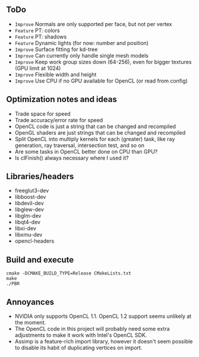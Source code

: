 ## ToDo

* `Improve` Normals are only supported per face, but not per vertex
* `Feature` PT: colors
* `Feature` PT: shadows
* `Feature` Dynamic lights (for now: number and position)
* `Improve` Surface fitting for kd-tree
* `Improve` Can currently only handle single mesh models
* `Improve` Keep work group sizes down (64-256), even for bigger textures (GPU limit at 1024)
* `Improve` Flexible width and height
* `Improve` Use CPU if no GPU available for OpenCL (or read from config)


## Optimization notes and ideas

* Trade space for speed
* Trade accuracy/error rate for speed
* OpenCL code is just a string that can be changed and recompiled
* OpenGL shaders are just strings that can be changed and recompiled
* Split OpenCL into multiply kernels for each (greater) task, like ray generation, ray traversal, intersection test, and so on
* Are some tasks in OpenCL better done on CPU than GPU?
* Is clFinish() always necessary where I used it?


## Libraries/headers

* freeglut3-dev
* libboost-dev
* libdevil-dev
* libglew-dev
* libglm-dev
* libqt4-dev
* libxi-dev
* libxmu-dev
* opencl-headers


## Build and execute

    cmake -DCMAKE_BUILD_TYPE=Release CMakeLists.txt
    make
    ./PBR


## Annoyances

* NVIDIA only supports OpenCL 1.1. OpenCL 1.2 support seems unlikely at the moment.
* The OpenCL code in this project will probably need some extra adjustments to make it work with Intel's OpenCL SDK.
* Assimp is a feature-rich import library, however it doesn't seem possible to disable its habit of duplicating vertices on import.
